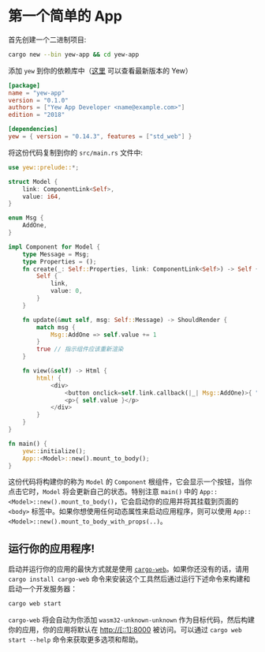 # 第一个简单的 App

首先创建一个二进制项目:

```bash
cargo new --bin yew-app && cd yew-app
```

添加 `yew` 到你的依赖库中（[这里](https://docs.rs/yew) 可以查看最新版本的 Yew）

``` toml
[package]
name = "yew-app"
version = "0.1.0"
authors = ["Yew App Developer <name@example.com>"]
edition = "2018"

[dependencies]
yew = { version = "0.14.3", features = ["std_web"] }
```

将这份代码复制到你的 `src/main.rs` 文件中:

``` rust
use yew::prelude::*;

struct Model {
    link: ComponentLink<Self>,
    value: i64,
}

enum Msg {
    AddOne,
}

impl Component for Model {
    type Message = Msg;
    type Properties = ();
    fn create(_: Self::Properties, link: ComponentLink<Self>) -> Self {
        Self {
            link,
            value: 0,
        }
    }

    fn update(&mut self, msg: Self::Message) -> ShouldRender {
        match msg {
            Msg::AddOne => self.value += 1
        }
        true // 指示组件应该重新渲染
    }

    fn view(&self) -> Html {
        html! {
            <div>
                <button onclick=self.link.callback(|_| Msg::AddOne)>{ "+1" }</button>
                <p>{ self.value }</p>
            </div>
        }
    }
}

fn main() {
    yew::initialize();
    App::<Model>::new().mount_to_body();
}
```

这份代码将构建你的称为 `Model` 的 `Component` 根组件，它会显示一个按钮，当你点击它时，`Model` 将会更新自己的状态。特别注意 `main()` 中的 `App::<Model>::new().mount_to_body()`，它会启动你的应用并将其挂载到页面的 `<body>` 标签中。如果你想使用任何动态属性来启动应用程序，则可以使用 `App::<Model>::new().mount_to_body_with_props(..)`。

## 运行你的应用程序!

启动并运行你的应用的最快方式就是使用 [`cargo-web`](https://github.com/koute/cargo-web)。如果你还没有的话，请用 `cargo install cargo-web` 命令来安装这个工具然后通过运行下述命令来构建和启动一个开发服务器：

```bash
cargo web start
```

`cargo-web` 将会自动为你添加 `wasm32-unknown-unknown` 作为目标代码，然后构建你的应用，你的应用将默认在 [http://\[::1\]:8000](http://[::1]:8000) 被访问。可以通过 `cargo web start --help` 命令来获取更多选项和帮助。

